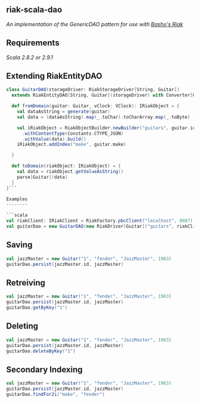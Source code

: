 riak-scala-dao
--------------

*An implementation of the GenericDAO pattern for use with <a href="http://basho.com/">Basho's Riak</a>*

Requirements
------------

*Scala 2.8.2 or 2.9.1*

Extending RiakEntityDAO
----------------------

```scala
class GuitarDAO(storageDriver: RiakStorageDriver[String, Guitar])
  extends RiakEntityDAO[String, Guitar](storageDriver) with Converter[Guitar] {

  def fromDomain(guitar: Guitar, vClock: VClock): IRiakObject = {
    val dataAsString = generate(guitar)
    val data = (dataAsString).map(_.toChar).toCharArray.map(_.toByte)

    val iRiakObject = RiakObjectBuilder.newBuilder("guitars", guitar.id).withVClock(vClock)
      .withContentType(Constants.CTYPE_JSON)
      .withValue(data).build()
    iRiakObject.addIndex("make", guitar.make)

  }

  def toDomain(riakObject: IRiakObject) = {
    val data = riakObject.getValueAsString()
    parse[Guitar](data)
  }
}```

Examples
--------

```scala
val riakClient: IRiakClient = RiakFactory.pbcClient("localhost", 8087)
val guitarDao = new GuitarDAO(new RiakDriver[Guitar]("guitars", riakClient))
```

Saving
------
```scala
val jazzMaster = new Guitar("1", "fender", "JazzMaster", 1963)
guitarDao.persist(jazzMaster.id, jazzMaster)
```

Retreiving
----------
```scala
val jazzMaster = new Guitar("1", "fender", "JazzMaster", 1963)
guitarDao.persist(jazzMaster.id, jazzMaster)
guitarDao.getByKey("1")
```

Deleting
--------
```scala
val jazzMaster = new Guitar("1", "fender", "JazzMaster", 1963)
guitarDao.persist(jazzMaster.id, jazzMaster)
guitarDao.deleteByKey("1")
```

Secondary Indexing
------------------

```scala
val jazzMaster = new Guitar("1", "fender", "JazzMaster", 1963)
guitarDao.persist(jazzMaster.id, jazzMaster)
guitarDao.findFor2i("make", "fender")
```